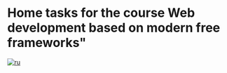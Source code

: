 # Home tasks for the course Web development based on modern free frameworks"

[![ru](https://img.shields.io/badge/lang-ru-red.svg)](https://github.com/ForwardMoth/Web-framework-course/blob/main/README.md)

